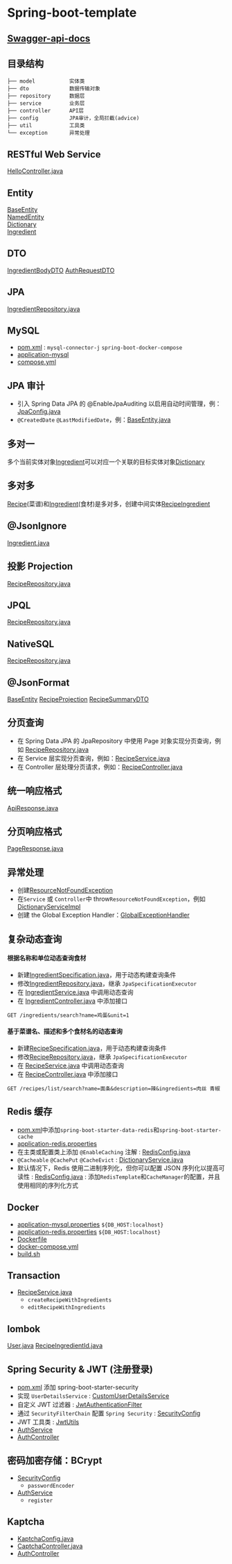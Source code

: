 # Spring-boot-template

## [Swagger-api-docs](http://localhost:8080/swagger-ui/index.html)

## 目录结构

```
├── model           实体类
├── dto             数据传输对象
├── repository      数据层
├── service         业务层
├── controller      API层
├── config          JPA审计，全局拦截(advice)
├── util            工具类
└── exception       异常处理
```

## RESTful Web Service

[HelloController.java](src/main/java/com/example/demo/controller/HelloController.java)

## Entity

[BaseEntity](src/main/java/com/example/demo/model/BaseEntity.java)  
[NamedEntity](src/main/java/com/example/demo/model/NamedEntity.java)  
[Dictionary](src/main/java/com/example/demo/model/Dictionary.java)  
[Ingredient](src/main/java/com/example/demo/model/Ingredient.java)

## DTO

[IngredientBodyDTO](src/main/java/com/example/demo/dto/ingredient/IngredientBodyDTO.java)
[AuthRequestDTO](src/main/java/com/example/demo/dto/auth/AuthRequestDTO.java)

## JPA

[IngredientRepository.java](src/main/java/com/example/demo/repository/IngredientRepository.java)

## MySQL

- [pom.xml](./pom.xml) : `mysql-connector-j` `spring-boot-docker-compose`
- [application-mysql](./src/main/resources/application-mysql.properties)
- [compose.yml](./compose.yml)

## JPA 审计

- 引入 Spring Data JPA 的 @EnableJpaAuditing 以启用自动时间管理，例：[JpaConfig.java](src/main/java/com/example/demo/config/JpaConfig.java)
- `@CreatedDate` `@LastModifiedDate`，例：[BaseEntity.java](src/main/java/com/example/demo/model/BaseEntity.java)

## 多对一

多个当前实体对象[Ingredient](src/main/java/com/example/demo/model/Ingredient.java)可以对应一个关联的目标实体对象[Dictionary](src/main/java/com/example/demo/model/Dictionary.java)

## 多对多

[Recipe](src/main/java/com/example/demo/model/Recipe.java)(菜谱)和[Ingredient](src/main/java/com/example/demo/model/Ingredient.java)(食材)是多对多，创建中间实体[RecipeIngredient](src/main/java/com/example/demo/model/RecipeIngredient.java)

## @JsonIgnore

[Ingredient.java](src/main/java/com/example/demo/model/Ingredient.java)

## 投影 Projection

[RecipeRepository.java](src/main/java/com/example/demo/repository/RecipeRepository.java)

## JPQL

[RecipeRepository.java](src/main/java/com/example/demo/repository/RecipeRepository.java)

## NativeSQL

[RecipeRepository.java](src/main/java/com/example/demo/repository/RecipeRepository.java)

## @JsonFormat

[BaseEntity](src/main/java/com/example/demo/model/BaseEntity.java) [RecipeProjection](src/main/java/com/example/demo/dto/recipe/RecipeProjection.java) [RecipeSummaryDTO](src/main/java/com/example/demo/dto/recipe/RecipeSummaryDTO.java)

## 分页查询

- 在 Spring Data JPA 的 JpaRepository 中使用 Page 对象实现分页查询，例如 [RecipeRepository.java](src/main/java/com/example/demo/repository/RecipeRepository.java)
- 在 Service 层实现分页查询，例如：[RecipeService.java](src/main/java/com/example/demo/service/RecipeServiceImpl.java)
- 在 Controller 层处理分页请求，例如：[RecipeController.java](src/main/java/com/example/demo/controller/RecipeController.java)

## 统一响应格式

[ApiResponse.java](src/main/java/com/example/demo/dto/ApiResponse.java)

## 分页响应格式

[PageResponse.java](src/main/java/com/example/demo/dto/PageResponse.java)

## 异常处理

- 创建[ResourceNotFoundException](src/main/java/com/example/demo/exception/ResourceNotFoundException.java)
- 在`Service` 或 `Controller`中 throw`ResourceNotFoundException`，例如[DictionaryServiceImpl](src/main/java/com/example/demo/service/DictionaryServiceImpl.java)
- 创建 the Global Exception Handler：[GlobalExceptionHandler](src/main/java/com/example/demo/exception/GlobalExceptionHandler.java)

## 复杂动态查询

#### 根据名称和单位动态查询食材

- 新建[IngredientSpecification.java](src/main/java/com/example/demo/repository/IngredientSpecification.java)，用于动态构建查询条件
- 修改[IngredientRepository.java](src/main/java/com/example/demo/repository/IngredientRepository.java)，继承 `JpaSpecificationExecutor`
- 在 [IngredientService.java](src/main/java/com/example/demo/service/IngredientServiceImpl.java) 中调用动态查询
- 在 [IngredientController.java](src/main/java/com/example/demo/controller/IngredientController.java) 中添加接口

```
GET /ingredients/search?name=鸡蛋&unit=1
```

#### 基于菜谱名、描述和多个食材名的动态查询

- 新建[RecipeSpecification.java](src/main/java/com/example/demo/repository/RecipeSpecification.java)，用于动态构建查询条件
- 修改[RecipeRepository.java](src/main/java/com/example/demo/repository/RecipeRepository.java)，继承 `JpaSpecificationExecutor`
- 在 [RecipeService.java](src/main/java/com/example/demo/service/RecipeServiceImpl.java) 中调用动态查询
- 在 [RecipeController.java](src/main/java/com/example/demo/controller/RecipeController.java) 中添加接口

```
GET /recipes/list/search?name=面条&description=辣&ingredients=肉丝 青椒
```

## Redis 缓存

- [pom.xml](./pom.xml)中添加`spring-boot-starter-data-redis`和`spring-boot-starter-cache`
- [application-redis.properties](src/main/resources/application-redis.properties)
- 在主类或配置类上添加 `@EnableCaching` 注解 : [RedisConfig.java](src/main/java/com/example/demo/config/RedisConfig.java)
- `@Cacheable` `@CachePut` `@CacheEvict` : [DictionaryService.java](src/main/java/com/example/demo/service/DictionaryServiceImpl.java)
- 默认情况下，Redis 使用二进制序列化，但你可以配置 JSON 序列化以提高可读性 : [RedisConfig.java](src/main/java/com/example/demo/config/RedisConfig.java) : 添加`RedisTemplate`和`CacheManager`的配置，并且使用相同的序列化方式

## Docker

- [application-mysql.properties](src/main/resources/application-mysql.properties) `${DB_HOST:localhost}`
- [application-redis.properties](src/main/resources/application-redis.properties) `${DB_HOST:localhost}`
- [Dockerfile](./Dockerfile)
- [docker-compose.yml](./docker-compose.yml)
- [build.sh](./build.sh)

## Transaction

- [RecipeService.java](src/main/java/com/example/demo/service/RecipeServiceImpl.java)
  - `createRecipeWithIngredients`
  - `editRecipeWithIngredients`

## lombok

[User.java](src/main/java/com/example/demo/model/User.java)
[RecipeIngredientId.java](src/main/java/com/example/demo/model/RecipeIngredientId.java)

## Spring Security & JWT (注册登录)

- [pom.xml](/pom.xml) 添加 spring-boot-starter-security
- 实现 `UserDetailsService` : [CustomUserDetailsService](src/main/java/com/example/demo/service/CustomUserDetailsService.java)
- 自定义 JWT 过滤器 : [JwtAuthenticationFilter](src/main/java/com/example/demo/util/JwtAuthenticationFilter.java)
- 通过 `SecurityFilterChain` 配置 `Spring Security` : [SecurityConfig](src/main/java/com/example/demo/config/SecurityConfig.java)
- JWT 工具类 : [JwtUtils](src/main/java/com/example/demo/util/JwtUtils.java)
- [AuthService](src/main/java/com/example/demo/service/AuthServiceImpl.java)
- [AuthController](src/main/java/com/example/demo/controller/AuthController.java)

## 密码加密存储：BCrypt

- [SecurityConfig](src/main/java/com/example/demo/config/SecurityConfig.java)
  - `passwordEncoder`
- [AuthService](src/main/java/com/example/demo/service/AuthServiceImpl.java)
  - `register`

## Kaptcha

- [KaptchaConfig.java](src/main/java/com/example/demo/config/KaptchaConfig.java)
- [CaptchaController.java](src/main/java/com/example/demo/controller/CaptchaController.java)
- [AuthController](src/main/java/com/example/demo/controller/AuthController.java)
